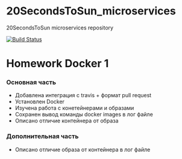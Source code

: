 # 20SecondsToSun_microservices
20SecondsToSun microservices repository

[![Build Status](https://travis-ci.com/Otus-DevOps-2018-05/20SecondsToSun_microservices.svg?branch=master)](https://travis-ci.com/Otus-DevOps-2018-05/20SecondsToSun_microservices)

# Homework Docker 1
### Основная часть
 - Добавлена интеграция с travis + формат pull request
 - Установлен Docker
 - Изучена работа с конетейнерами и образами
 - Сохранен вывод команды docker images в лог файле
 - Описано отличие контейнера от образа

### Дополнительная часть
- Описано отличие образа от контейнера в лог файле
